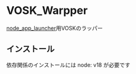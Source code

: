 # VOSK_Warpper  
[node_app_launcher](https://github.com/itc-s24004/node_app_launcher)用VOSKのラッパー  
## インストール
依存関係のインストールには node: v18 が必要です